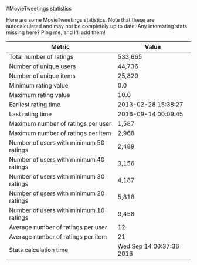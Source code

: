 #MovieTweetings statistics

Here are some MovieTweetings statistics. Note that these are autocalculated and may not be completely up to date. Any interesting stats missing here? Ping me, and I'll add them!

Metric | Value
--- | ---
Total number of ratings                 | 533,665
Number of unique users                  | 44,736
Number of unique items                  | 25,829
Minimum rating value                    | 0.0
Maximum rating value                    | 10.0
Earliest rating time                    | 2013-02-28 15:38:27
Last rating time                        | 2016-09-14 00:09:45
Maximum number of ratings per user      | 1,587
Maximum number of ratings per item      | 2,968
Number of users with minimum 50 ratings | 2,489
Number of users with minimum 40 ratings | 3,156
Number of users with minimum 30 ratings | 4,187
Number of users with minimum 20 ratings | 5,818
Number of users with minimum 10 ratings | 9,458
Average number of ratings per user      | 12
Average number of ratings per item      | 21
Stats calculation time                  | Wed Sep 14 00:37:36 2016

